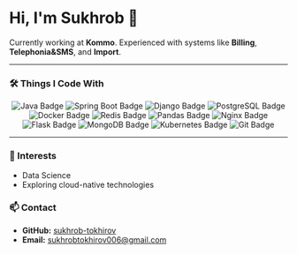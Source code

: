 # Hi, I'm Sukhrob 👋

Currently working at **Kommo**. Experienced with systems like **Billing**, **Telephonia&SMS**, and **Import**.

---

### 🛠️ Things I Code With

<div align="center">
  <img src="https://img.shields.io/badge/Java-%23ED8B00?style=for-the-badge&logo=java&logoColor=white" alt="Java Badge" />
  <img src="https://img.shields.io/badge/Spring%20Boot-%236DB33F?style=for-the-badge&logo=spring&logoColor=white" alt="Spring Boot Badge" />
  <img src="https://img.shields.io/badge/Django-%23092E20?style=for-the-badge&logo=django&logoColor=white" alt="Django Badge" />
  <img src="https://img.shields.io/badge/PostgreSQL-%23336791?style=for-the-badge&logo=postgresql&logoColor=white" alt="PostgreSQL Badge" />
  <img src="https://img.shields.io/badge/Docker-%230081CB?style=for-the-badge&logo=docker&logoColor=white" alt="Docker Badge" />
  <img src="https://img.shields.io/badge/Redis-%23DC382D?style=for-the-badge&logo=redis&logoColor=white" alt="Redis Badge" />
  <img src="https://img.shields.io/badge/Pandas-%23150458?style=for-the-badge&logo=pandas&logoColor=white" alt="Pandas Badge" />
  <img src="https://img.shields.io/badge/Nginx-%23009639?style=for-the-badge&logo=nginx&logoColor=white" alt="Nginx Badge" />
  <img src="https://img.shields.io/badge/Flask-%23000000?style=for-the-badge&logo=flask&logoColor=white" alt="Flask Badge" />
  <img src="https://img.shields.io/badge/MongoDB-%2347A248?style=for-the-badge&logo=mongodb&logoColor=white" alt="MongoDB Badge" />
  <img src="https://img.shields.io/badge/Kubernetes-%23326CE5?style=for-the-badge&logo=kubernetes&logoColor=white" alt="Kubernetes Badge" />
  <img src="https://img.shields.io/badge/Git-%23F05032?style=for-the-badge&logo=git&logoColor=white" alt="Git Badge" />
</div>

---

### 🌱 Interests
- Data Science
- Exploring cloud-native technologies

### 📫 Contact
- **GitHub:** [sukhrob-tokhirov](https://github.com/sukhrob-tokhirov)
- **Email:** sukhrobtokhirov006@gmail.com
